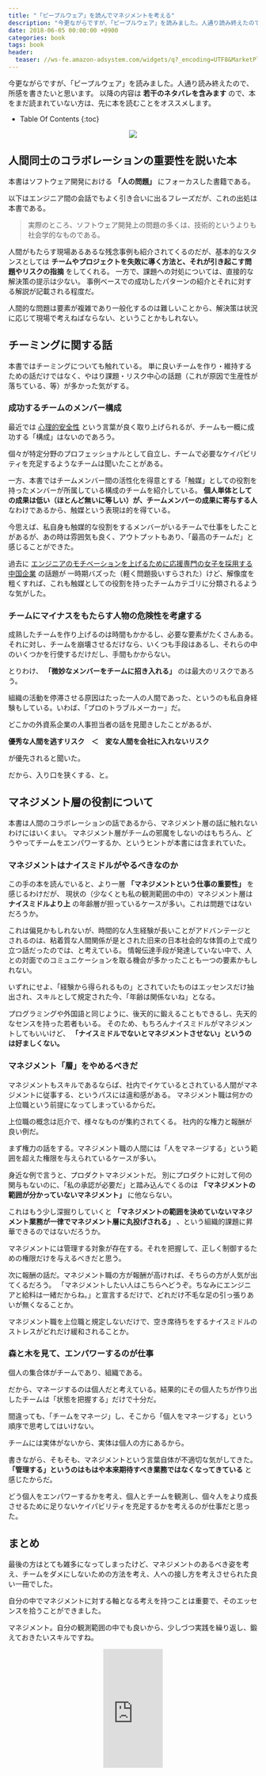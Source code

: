 ```yaml
---
title: "「ピープルウェア」を読んでマネジメントを考える"
description: "今更ながらですが、「ピープルウェア」を読みました。人通り読み終えたので、所感を書きたいと思います。以降の内容は若干のネタバレを含みますので、本をまだ読まれていない方は、先に本を読むことをオススメします。"
date: 2018-06-05 00:00:00 +0900
categories: book
tags: book
header:
  teaser: //ws-fe.amazon-adsystem.com/widgets/q?_encoding=UTF8&MarketPlace=JP&ASIN=4822281108&ServiceVersion=20070822&ID=AsinImage&WS=1&Format=_SL250_&tag=soudegesu-22
---
```


今更ながらですが、「ピープルウェア」を読みました。人通り読み終えたので、所感を書きたいと思います。
以降の内容は **若干のネタバレを含みます** ので、本をまだ読まれていない方は、先に本を読むことをオススメします。

* Table Of Contents
{:toc}

<div align="center">
<a target="_blank"  href="https://www.amazon.co.jp/gp/product/B00I96CJWO/ref=as_li_tl?ie=UTF8&camp=247&creative=1211&creativeASIN=B00I96CJWO&linkCode=as2&tag=soudegesu-22&linkId=6ae02fcebb6f0d35b7626bba2e51f880"><img border="0" src="//ws-fe.amazon-adsystem.com/widgets/q?_encoding=UTF8&MarketPlace=JP&ASIN=B00I96CJWO&ServiceVersion=20070822&ID=AsinImage&WS=1&Format=_SL250_&tag=soudegesu-22" ></a><img src="//ir-jp.amazon-adsystem.com/e/ir?t=soudegesu-22&l=am2&o=9&a=B00I96CJWO" width="1" height="1" border="0" alt="" style="border:none !important; margin:0px !important;" />
</div>

## 人間同士のコラボレーションの重要性を説いた本

本書はソフトウェア開発における **「人の問題」** にフォーカスした書籍である。

以下はエンジニア間の会話でもよく引き合いに出るフレーズだが、これの出処は本書である。

> 実際のところ、ソフトウェア開発上の問題の多くは、技術的というよりも社会学的なものである。

人間がもたらす現場あるあるな残念事例も紹介されてくるのだが、基本的なスタンスとしては
**チームやプロジェクトを失敗に導く方法と、それが引き起こす問題やリスクの指摘** をしてくれる。
一方で、課題への対処については、直接的な解決策の提示は少ない。
事例ベースでの成功したパターンの紹介とそれに対する解説が記載される程度だ。

人間的な問題は要素が複雑であり一般化するのは難しいことから、解決策は状況に応じて現場で考えねばならない、ということかもしれない。

## チーミングに関する話
本書ではチーミングについても触れている。
単に良いチームを作り・維持するための話だけではなく、やはり課題・リスク中心の話題（これが原因で生産性が落ちている、等）が多かった気がする。

### 成功するチームのメンバー構成

最近では [心理的安全性](https://bizhint.jp/keyword/101187) という言葉が良く取り上げられるが、チームも一概に成功する「構成」はないのであろう。

個々が特定分野のプロフェッショナルとして自立し、チームで必要なケイパビリティを充足するようなチームは聞いたことがある。

一方、本書ではチームメンバー間の活性化を得意とする「触媒」としての役割を持ったメンバーが所属している構成のチームを紹介している。
**個人単体としての成果は低い（ほとんど無いに等しい）が、チームメンバーの成果に寄与する人** なわけであるから、触媒という表現は的を得ている。

今思えば、私自身も触媒的な役割をするメンバーがいるチームで仕事をしたことがあるが、あの時は雰囲気も良く、アウトプットもあり、「最高のチームだ」と感じることができた。

過去に [エンジニアのモチベーションを上げるために応援専門の女子を採用する中国企業](http://okutta.blog.jp/archives/18749840.html) の話題が
一時期バズった（軽く問題扱いすらされた）けど、解像度を粗くすれば、これも触媒としての役割を持ったチームカテゴリに分類されるような気がした。

### チームにマイナスをもたらす人物の危険性を考慮する

成熟したチームを作り上げるのは時間もかかるし、必要な要素がたくさんある。
それに対し、チームを崩壊させるだけなら、いくつも手段はあるし、それらの中のいくつかを行使するだけだし、手間もかからない。

とりわけ、 **「微妙なメンバーをチームに招き入れる」** のは最大のリスクであろう。

組織の活動を停滞させる原因はたった一人の人間であった、というのも私自身経験もしている。いわば、「プロのトラブルメーカー」だ。

どこかの外資系企業の人事担当者の話を見聞きしたことがあるが、

**優秀な人間を逃すリスク　＜　変な人間を会社に入れないリスク**

が優先されると聞いた。

だから、入り口を狭くする、と。

## マネジメント層の役割について

本書は人間のコラボレーションの話であるから、マネジメント層の話に触れないわけにはいくまい。
マネジメント層がチームの邪魔をしないのはもちろん、どうやってチームをエンパワーするか、というヒントが本書には含まれていた。

### マネジメントはナイスミドルがやるべきなのか

この手の本を読んでいると、より一層 **「マネジメントという仕事の重要性」** を感じるわけだが、
現状の（少なくとも私の観測範囲の中の）マネジメント層は **ナイスミドルより上** の年齢層が担っているケースが多い。これは問題ではないだろうか。

これは偏見かもしれないが、時間的な人生経験が長いことがアドバンテージとされるのは、粘着質な人間関係が是とされた旧来の日本社会的な体質の上で成り立つ話だったのでは、と考えている。
情報伝達手段が発達していない中で、人との対面でのコミュニケーションを取る機会が多かったことも一つの要素かもしれない。

いずれにせよ、「経験から得られるもの」とされていたものはエッセンスだけ抽出され、スキルとして規定された今、「年齢は関係ないね」となる。

プログラミングや外国語と同じように、後天的に鍛えることもできるし、先天的なセンスを持った若者もいる。
そのため、もちろんナイスミドルがマネジメントしてもいいけど、 **「ナイスミドルでないとマネジメントさせない」というのは好ましくない。**

### マネジメント「層」をやめるべきだ

マネジメントもスキルであるならば、社内でイケているとされている人間がマネジメントに従事する、というパスには違和感がある。
マネジメント職は何かの上位職という前提になってしまっているからだ。

上位職の概念は厄介で、様々なものが集約されてくる。
社内的な権力と報酬が良い例だ。

まず権力の話をする。マネジメント職の人間には「人をマネージする」という範囲を超えた権限を与えられているケースが多い。

身近な例で言うと、プロダクトマネジメントだ。
別にプロダクトに対して何の関与もないのに、「私の承認が必要だ」と踏み込んでくるのは  **「マネジメントの範囲が分かっていないマネジメント」** に他ならない。

これはもう少し深掘りしていくと **「マネジメントの範囲を決めていないマネジメント業務が一律でマネジメント層に丸投げされる」** 、という組織的課題に昇華できるのではないだろうか。

マネジメントには管理する対象が存在する。それを把握して、正しく制御するための権限だけを与えるべきだと思う。

次に報酬の話だ。マネジメント職の方が報酬が高ければ、そちらの方が人気が出てくるだろう。
「マネジメントしたい人はこちらへどうぞ。ちなみにエンジニアと給料は一緒だからね。」と宣言するだけで、どれだけ不毛な足の引っ張りあいが無くなることか。

マネジメント職を上位職と規定しないだけで、空き席待ちをするナイスミドルのストレスがどれだけ緩和されることか。

### 森と木を見て、エンパワーするのが仕事

個人の集合体がチームであり、組織である。

だから、マネージするのは個人だと考えている。結果的にその個人たちが作り出したチームは「状態を把握する」だけで十分だ。

間違っても、「チームをマネージ」し、そこから「個人をマネージする」という順序で思考してはいけない。

チームには実体がないから、実体は個人の方にあるから。

書きながら、そもそも、マネジメントという言葉自体が不適切な気がしてきた。 **「管理する」というのはもはや本来期待すべき業務ではなくなってきている** と感じたからだ。

どう個人をエンパワーするかを考え、個人とチームを観測し、個々人をより成長させるために足りないケイパビリティを充足するかを考えるのが仕事だと思った。

## まとめ

最後の方はとても雑多になってしまったけど、マネジメントのあるべき姿を考え、チームをダメにしないための方法を考え、人への接し方を考えさせられた良い一冊でした。

自分の中でマネジメントに対する軸となる考えを持つことは重要で、そのエッセンスを拾うことができました。

マネジメント。自分の観測範囲の中でも良いから、少しづつ実践を繰り返し、鍛えておきたいスキルですね。

<div align="center">
<iframe style="width:120px;height:240px;" marginwidth="0" marginheight="0" scrolling="no" frameborder="0" src="https://rcm-fe.amazon-adsystem.com/e/cm?ref=qf_sp_asin_til&t=soudegesu-22&m=amazon&o=9&p=8&l=as1&IS2=1&detail=1&asins=4822281108&linkId=374d5bb38701eaa66d7dbd61a6f404fc&bc1=ffffff&lt1=_blank&fc1=333333&lc1=0066c0&bg1=ffffff&f=ifr">
</iframe>
</div>
